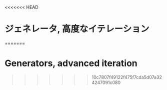 
<<<<<<< HEAD
# ジェネレータ, 高度なイテレーション
=======
# Generators, advanced iteration
>>>>>>> 10c7807f49122f475f7cda5d07a324247091c080
